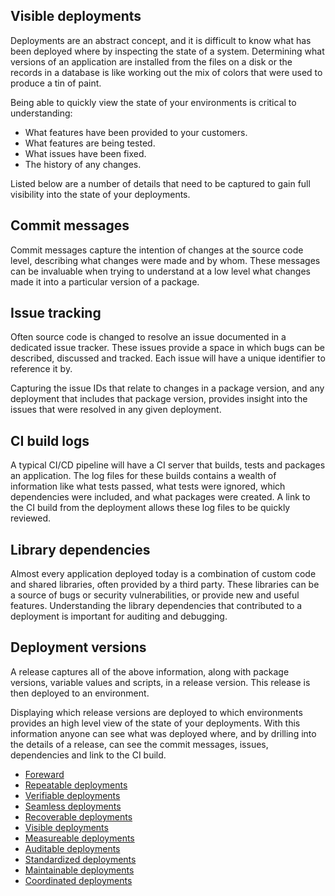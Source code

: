 ## Visible deployments

Deployments are an abstract concept, and it is difficult to know what has been deployed where by inspecting the state of a system. Determining what versions of an application are installed from the files on a disk or the records in a database is like working out the mix of colors that were used to produce a tin of paint.

Being able to quickly view the state of your environments is critical to understanding: 

* What features have been provided to your customers.
* What features are being tested. 
* What issues have been fixed.
* The history of any changes.

Listed below are a number of details that need to be captured to gain full visibility into the state of your deployments.

## Commit messages

Commit messages capture the intention of changes at the source code level, describing what changes were made and by whom. These messages can be invaluable when trying to understand at a low level what changes made it into a particular version of a package.

## Issue tracking

Often source code is changed to resolve an issue documented in a dedicated issue tracker. These issues provide a space in which bugs can be described, discussed and tracked. Each issue will have a unique identifier to reference it by.

Capturing the issue IDs that relate to changes in a package version, and any deployment that includes that package version, provides insight into the issues that were resolved in any given deployment.

## CI build logs

A typical CI/CD pipeline will have a CI server that builds, tests and packages an application. The log files for these builds contains a wealth of information like what tests passed, what tests were ignored, which dependencies were included, and what packages were created. A link to the CI build from the deployment allows these log files to be quickly reviewed.

## Library dependencies

Almost every application deployed today is a combination of custom code and shared libraries, often provided by a third party. These libraries can be a source of bugs or security vulnerabilities, or provide new and useful features. Understanding the library dependencies that contributed to a deployment is important for auditing and debugging.

## Deployment versions

A release captures all of the above information, along with package versions, variable values and scripts, in a release version. This release is then deployed to an environment.

Displaying which release versions are deployed to which environments provides an high level view of the state of your deployments. With this information anyone can see what was deployed where, and by drilling into the details of a release, can see the commit messages, issues, dependencies and link to the CI build.

* [Foreward](../chapter0/index.md)
* [Repeatable deployments](../chapter1/index.md)
* [Verifiable deployments](../chapter2/index.md)
* [Seamless deployments](../chapter3/index.md)
* [Recoverable deployments](../chapter4/index.md)
* [Visible deployments](../chapter5/index.md)
* [Measureable deployments](../chapter6/index.md)
* [Auditable deployments](../chapter7/index.md)
* [Standardized deployments](../chapter8/index.md)
* [Maintainable deployments](../chapter9/index.md)
* [Coordinated deployments](../chapter10/index.md)